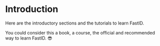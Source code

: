 # Introduction

Here are the introductory sections and the tutorials to learn FastID.

You could consider this a book, a course, the official and recommended way to learn FastID. 😎
